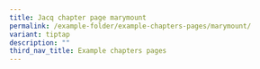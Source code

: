 ```yaml
---
title: Jacq chapter page marymount
permalink: /example-folder/example-chapters-pages/marymount/
variant: tiptap
description: ""
third_nav_title: Example chapters pages
---
```

